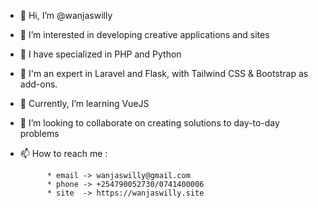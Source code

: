 - 👋 Hi, I’m @wanjaswilly
- 👀 I’m interested in developing creative applications and sites
- 🌱 I have specialized in PHP and Python
- 🌱 I'm an expert in Laravel and Flask, with Tailwind CSS & Bootstrap as add-ons.
- 🌱 Currently, I’m  learning VueJS
- 💞️ I’m looking to collaborate on creating solutions to day-to-day problems
- 📫 How to reach me :
  
            * email -> wanjaswilly@gmail.com
            * phone -> +254790052730/0741400006
            * site  -> https://wanjaswilly.site
<!---
wanjaswilly/wanjaswilly is a ✨ special ✨ repository because its `README.md` (this file) appears on your GitHub profile.
You can click the Preview link to take a look at your changes.
--->
